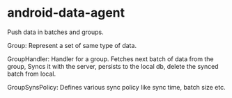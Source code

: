 # android-data-agent
Push data in batches and groups.

Group:
      Represent a set of same type of data.
      
      
GroupHandler:
      Handler for a group. Fetches next batch of data from the group, Syncs it with the server, persists to the local db, delete the synced batch from local.
       
GroupSynsPolicy:
      Defines various sync policy like sync time, batch size etc.
